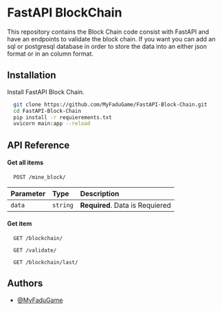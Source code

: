 
# FastAPI BlockChain

This repository contains the Block Chain code consist with FastAPI and have an endpoints to validate the block chain. If you want you can add an sql or postgresql database in order to store the data into an either json format or in an column format.




## Installation

Install FastAPI Block Chain.

```bash
  git clone https://github.com/MyFaduGame/FastAPI-Block-Chain.git
  cd FastAPI-Block-Chain
  pip install -r requierements.txt
  uvicorn main:app --reload
```
    
## API Reference

#### Get all items

```http
  POST /mine_block/
```

| Parameter | Type     | Description                |
| :-------- | :------- | :------------------------- |
| `data` | `string` | **Required**. Data is Requiered |

#### Get item

```http
  GET /blockchain/
```

```http
  GET /validate/
```

```http
  GET /blockchain/last/
```



## Authors

- [@MyFaduGame](https://www.github.com/myfadugame)

